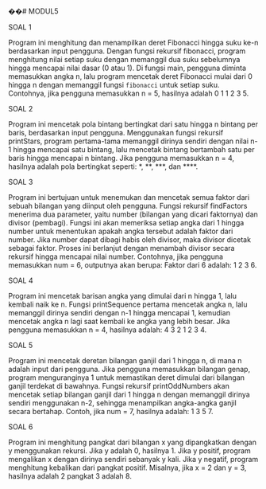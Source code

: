 ��#   M O D U L 5 



SOAL 1

Program ini menghitung dan menampilkan deret Fibonacci hingga suku ke-n berdasarkan input pengguna. Dengan fungsi rekursif fibonacci, program menghitung nilai setiap suku dengan memanggil dua suku sebelumnya hingga mencapai nilai dasar (0 atau 1). Di fungsi main, pengguna diminta memasukkan angka n, lalu program mencetak deret Fibonacci mulai dari 0 hingga n dengan memanggil fungsi `fibonacci` untuk setiap suku. Contohnya, jika pengguna memasukkan n = 5, hasilnya adalah 0 1 1 2 3 5.
 

SOAL 2

Program ini mencetak pola bintang bertingkat dari satu hingga n bintang per baris, berdasarkan input pengguna. Menggunakan fungsi rekursif printStars, program pertama-tama memanggil dirinya sendiri dengan nilai n-1 hingga mencapai satu bintang, lalu mencetak bintang bertambah satu per baris hingga mencapai n bintang. Jika pengguna memasukkan n = 4, hasilnya adalah pola bertingkat seperti: *, **, ***, dan ****.


SOAL 3

Program ini bertujuan untuk menemukan dan mencetak semua faktor dari sebuah bilangan yang diinput oleh pengguna. Fungsi rekursif findFactors menerima dua parameter, yaitu number (bilangan yang dicari faktornya) dan divisor (pembagi). Fungsi ini akan memeriksa setiap angka dari 1 hingga number untuk menentukan apakah angka tersebut adalah faktor dari number. Jika number dapat dibagi habis oleh divisor, maka divisor dicetak sebagai faktor. Proses ini berlanjut dengan menambah divisor secara rekursif hingga mencapai nilai number. Contohnya, jika pengguna memasukkan num = 6, outputnya akan berupa: Faktor dari 6 adalah: 1 2 3 6.


SOAL 4

Program ini mencetak barisan angka yang dimulai dari n hingga 1, lalu kembali naik ke n. Fungsi printSequence pertama mencetak angka n, lalu memanggil dirinya sendiri dengan n-1 hingga mencapai 1, kemudian mencetak angka n lagi saat kembali ke angka yang lebih besar. Jika pengguna memasukkan n = 4, hasilnya adalah: 4 3 2 1 2 3 4.


SOAL 5

Program ini mencetak deretan bilangan ganjil dari 1 hingga n, di mana n adalah input dari pengguna. Jika pengguna memasukkan bilangan genap, program menguranginya 1 untuk memastikan deret dimulai dari bilangan ganjil terdekat di bawahnya. Fungsi rekursif printOddNumbers akan mencetak setiap bilangan ganjil dari 1 hingga n dengan memanggil dirinya sendiri menggunakan n-2, sehingga menampilkan angka-angka ganjil secara bertahap. Contoh, jika num = 7, hasilnya adalah: 1 3 5 7.

 
SOAL 6

Program ini menghitung pangkat dari bilangan x yang dipangkatkan dengan y menggunakan rekursi. Jika y adalah 0, hasilnya 1. Jika y positif, program mengalikan x dengan dirinya sendiri sebanyak y kali. Jika y negatif, program menghitung kebalikan dari pangkat positif. Misalnya, jika x = 2 dan y = 3, hasilnya adalah 2 pangkat 3 adalah 8.
